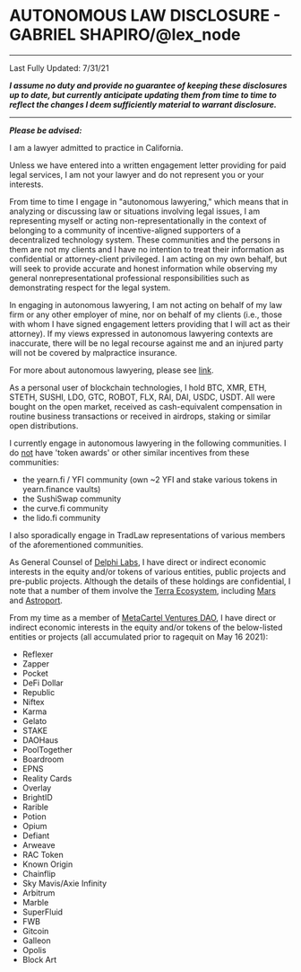 # AUTONOMOUS LAW DISCLOSURE - GABRIEL SHAPIRO/@lex_node

----
Last Fully Updated: 7/31/21

***I assume no duty and provide no guarantee of keeping these disclosures up to date, but currently anticipate updating them from time to time to reflect the changes I deem sufficiently material to warrant disclosure.***

----

***Please be advised:***

I am a lawyer admitted to practice in California. 

Unless we have entered into a written engagement letter providing for paid legal services, I am not your lawyer and do not represent you or your interests.

From time to time I engage in "autonomous lawyering," which means that in analyzing or discussing law or situations involving legal issues, I am representing myself or acting non-representationally in the context of belonging to a community of incentive-aligned supporters of a decentralized technology system. These communities and the persons in them are not my clients and I have no intention to treat their information as confidential or attorney-client privileged. I am acting on my own behalf, but will seek to provide accurate and honest information while observing my general nonrepresentational professional responsibilities such as demonstrating respect for the legal system. 

In engaging in autonomous lawyering, I am not acting on behalf of my law firm or any other employer of mine, nor on behalf of my clients (i.e., those with whom I have signed engagement letters providing that I will act as their attorney). If my views expressed in autonomous lawyering contexts are inaccurate, there will be no legal recourse against me and an injured party will not be covered by malpractice insurance.

For more about autonomous lawyering, please see [link](https://lexnode.substack.com/p/autonomous-lawyering). 

As a personal user of blockchain technologies, I hold BTC, XMR, ETH, STETH, SUSHI, LDO, GTC, ROBOT, FLX, RAI, DAI, USDC, USDT. All were bought on the open market, received as cash-equivalent compensation in routine business transactions or received in airdrops, staking or similar open distributions. 

I currently engage in autonomous lawyering in the following communities. I do <u>not</u> have 'token awards' or other similar incentives from these communities:
*  the yearn.fi / YFI community (own ~2 YFI and stake various tokens in yearn.finance vaults)
*  the SushiSwap community 
*  the curve.fi community 
*  the lido.fi community

I also sporadically engage in TradLaw representations of various members of the aforementioned communities. 

As General Counsel of [Delphi Labs](https://www.delphidigital.io/consulting/), I have direct or indirect economic interests in the equity and/or tokens of various entities, public projects and pre-public projects. Although the details of these holdings are confidential, I note that a number of them involve the [Terra Ecosystem](https://docs.terra.money/ecosystem.html), including [Mars](https://twitter.com/mars_protocol) and [Astroport](https://twitter.com/astroport_fi). 

From my time as a member of [MetaCartel Ventures DAO](https://metacartel.xyz/), I have direct or indirect economic interests in the equity and/or tokens of the below-listed entities or projects (all accumulated prior to ragequit on May 16 2021):

* Reflexer
* Zapper
* Pocket
* DeFi Dollar
* Republic 
* Niftex
* Karma
* Gelato
* STAKE
* DAOHaus
* PoolTogether
* Boardroom
* EPNS
* Reality Cards
* Overlay
* BrightID
* Rarible
* Potion
* Opium
* Defiant
* Arweave
* RAC Token
* Known Origin
* Chainflip
* Sky Mavis/Axie Infinity
* Arbitrum
* Marble
* SuperFluid
* FWB
* Gitcoin
* Galleon
* Opolis
* Block Art
